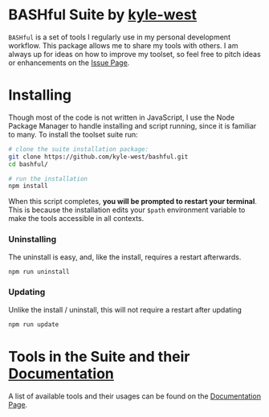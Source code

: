 # BASHful Suite by [kyle-west](https://github.com/kyle-west)

`BASHful` is a set of tools I regularly use in my personal development workflow.
This package allows me to share my tools with others. I am always up for ideas 
on how to improve my toolset, so feel free to pitch ideas or enhancements on the 
[Issue Page](https://github.com/kyle-west/bashful/issues). 

# Installing 

Though most of the code is not written in JavaScript, I use the Node Package 
Manager to handle installing and script running, since it is familiar to many.
To install the toolset suite run:

```sh
# clone the suite installation package:
git clone https://github.com/kyle-west/bashful.git
cd bashful/

# run the installation
npm install
```

When this script completes, **you will be prompted to restart your terminal**. This 
is because the installation edits your `$path` environment variable to make the 
tools accessible in all contexts. 

### Uninstalling 

The uninstall is easy, and, like the install, requires a restart afterwards.

```sh
npm run uninstall
```

### Updating 

Unlike the install / uninstall, this will not require a restart after updating

```sh
npm run update
```

# Tools in the Suite and their [Documentation](/docs/index.md)

A list of available tools and their usages can be found on the [Documentation Page](/docs/index.md).
